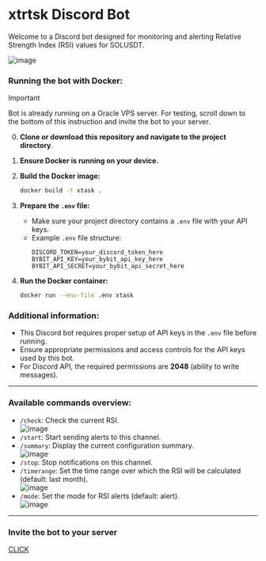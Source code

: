 # xtrtsk Discord Bot

Welcome to a Discord bot designed for monitoring and alerting Relative Strength Index (RSI) values for SOLUSDT.


![image](https://github.com/piotrlis98/xtrtsk/assets/31008706/3c4083a0-8668-4c85-bf01-97662634ac06)



### Running the bot with Docker:

> [!IMPORTANT]  
> Bot is already running on a Oracle VPS server.
> For testing, scroll down to the bottom of this instruction and invite the bot to your server.

0. **Clone or download this repository and navigate to the project directory**.

1. **Ensure Docker is running on your device.**

2. **Build the Docker image:**
   ```bash
   docker build -t xtask .
   ```

3. **Prepare the `.env` file:**
   - Make sure your project directory contains a `.env` file with your API keys.
   - Example `.env` file structure:
     ```plaintext
     DISCORD_TOKEN=your_discord_token_here
     BYBIT_API_KEY=your_bybit_api_key_here
     BYBIT_API_SECRET=your_bybit_api_secret_here
     ```

4. **Run the Docker container:**
   ```bash
   docker run --env-file .env xtask
   ```

### Additional information:
- This Discord bot requires proper setup of API keys in the `.env` file before running.
- Ensure appropriate permissions and access controls for the API keys used by this bot.
- For Discord API, the required permissions are **2048** (ability to write messages). 

___

### Available commands overview:

- `/check`: Check the current RSI. \
 ![image](https://github.com/piotrlis98/xtrtsk/assets/31008706/419a6224-36a9-4480-afb3-37baf9b13bd4)
- `/start`: Start sending alerts to this channel.
- `/summary`: Display the current configuration summary. \
 ![image](https://github.com/piotrlis98/xtrtsk/assets/31008706/b1a782bd-dd1e-4bad-a035-2045a1db9c08)
- `/stop`: Stop notifications on this channel.
- `/timerange`: Set the time range over which the RSI will be calculated (default: last month). \
 ![image](https://github.com/piotrlis98/xtrtsk/assets/31008706/9ec457b6-a4fd-4ad9-94f2-3f7586d601ff)
- `/mode`: Set the mode for RSI alerts (default: alert). \
  ![image](https://github.com/piotrlis98/xtrtsk/assets/31008706/e66fcd9b-cbe3-4a88-855e-8dc8656a9b76)

___

### Invite the bot to your server
[CLICK](https://discord.com/oauth2/authorize?client_id=1254165520194867372&permissions=2048&integration_type=0&scope=bot)
